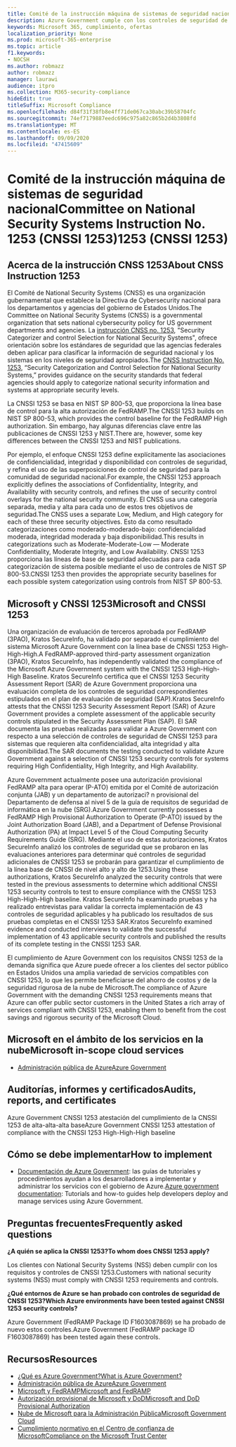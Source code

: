 ```yaml
---
title: Comité de la instrucción máquina de sistemas de seguridad nacional 1253 (CNSSI 1253)
description: Azure Government cumple con los controles de seguridad de CNSSI 1253 para los sistemas gubernamentales de Estados Unidos que requieren alta confidencialidad, alta integridad y alta disponibilidad.
keywords: Microsoft 365, cumplimiento, ofertas
localization_priority: None
ms.prod: microsoft-365-enterprise
ms.topic: article
f1.keywords:
- NOCSH
ms.author: robmazz
author: robmazz
manager: laurawi
audience: itpro
ms.collection: M365-security-compliance
hideEdit: true
titleSuffix: Microsoft Compliance
ms.openlocfilehash: d84f31f38fb8e4ff71de067ca30abc39b58704fc
ms.sourcegitcommit: 74ef7179887eedc696c975a82c865b2d4b3808fd
ms.translationtype: MT
ms.contentlocale: es-ES
ms.lasthandoff: 09/09/2020
ms.locfileid: "47415609"
---
```

# <a name="committee-on-national-security-systems-instruction-no-1253-cnssi-1253"></a><span data-ttu-id="899af-105">Comité de la instrucción máquina de sistemas de seguridad nacional</span><span class="sxs-lookup"><span data-stu-id="899af-105">Committee on National Security Systems Instruction No.</span></span> <span data-ttu-id="899af-106">1253 (CNSSI 1253)</span><span class="sxs-lookup"><span data-stu-id="899af-106">1253 (CNSSI 1253)</span></span>

## <a name="about-cnss-instruction-1253"></a><span data-ttu-id="899af-107">Acerca de la instrucción CNSS 1253</span><span class="sxs-lookup"><span data-stu-id="899af-107">About CNSS Instruction 1253</span></span>

<span data-ttu-id="899af-108">El Comité de National Security Systems (CNSS) es una organización gubernamental que establece la Directiva de Cybersecurity nacional para los departamentos y agencias del gobierno de Estados Unidos.</span><span class="sxs-lookup"><span data-stu-id="899af-108">The Committee on National Security Systems (CNSS) is a governmental organization that sets national cybersecurity policy for US government departments and agencies.</span></span> <span data-ttu-id="899af-109">La [instrucción CNSS no. 1253](https://www.dss.mil/Portals/69/documents/io/rmf/CNSSI_No1253.pdf), "Security Categorizer and control Selection for National Security Systems", ofrece orientación sobre los estándares de seguridad que las agencias federales deben aplicar para clasificar la información de seguridad nacional y los sistemas en los niveles de seguridad apropiados.</span><span class="sxs-lookup"><span data-stu-id="899af-109">The [CNSS Instruction No. 1253](https://www.dss.mil/Portals/69/documents/io/rmf/CNSSI_No1253.pdf), “Security Categorization and Control Selection for National Security Systems,” provides guidance on the security standards that federal agencies should apply to categorize national security information and systems at appropriate security levels.</span></span>  
  
<span data-ttu-id="899af-110">La CNSSI 1253 se basa en NIST SP 800-53, que proporciona la línea base de control para la alta autorización de FedRAMP.</span><span class="sxs-lookup"><span data-stu-id="899af-110">The CNSSI 1253 builds on NIST SP 800-53, which provides the control baseline for the FedRAMP High authorization.</span></span> <span data-ttu-id="899af-111">Sin embargo, hay algunas diferencias clave entre las publicaciones de CNSSI 1253 y NIST.</span><span class="sxs-lookup"><span data-stu-id="899af-111">There are, however, some key differences between the CNSSI 1253 and NIST publications.</span></span>  
  
<span data-ttu-id="899af-112">Por ejemplo, el enfoque CNSSI 1253 define explícitamente las asociaciones de confidencialidad, integridad y disponibilidad con controles de seguridad, y refina el uso de las superposiciones de control de seguridad para la comunidad de seguridad nacional.</span><span class="sxs-lookup"><span data-stu-id="899af-112">For example, the CNSSI 1253 approach explicitly defines the associations of Confidentiality, Integrity, and Availability with security controls, and refines the use of security control overlays for the national security community.</span></span> <span data-ttu-id="899af-113">El CNSS usa una categoría separada, media y alta para cada uno de estos tres objetivos de seguridad.</span><span class="sxs-lookup"><span data-stu-id="899af-113">The CNSS uses a separate Low, Medium, and High category for each of these three security objectives.</span></span> <span data-ttu-id="899af-114">Esto da como resultado categorizaciones como moderado-moderado-bajo: confidencialidad moderada, integridad moderada y baja disponibilidad.</span><span class="sxs-lookup"><span data-stu-id="899af-114">This results in categorizations such as Moderate-Moderate-Low — Moderate Confidentiality, Moderate Integrity, and Low Availability.</span></span> <span data-ttu-id="899af-115">CNSSI 1253 proporciona las líneas de base de seguridad adecuadas para cada categorización de sistema posible mediante el uso de controles de NIST SP 800-53.</span><span class="sxs-lookup"><span data-stu-id="899af-115">CNSSI 1253 then provides the appropriate security baselines for each possible system categorization using controls from NIST SP 800-53.</span></span>

## <a name="microsoft-and-cnssi-1253"></a><span data-ttu-id="899af-116">Microsoft y CNSSI 1253</span><span class="sxs-lookup"><span data-stu-id="899af-116">Microsoft and CNSSI 1253</span></span>

<span data-ttu-id="899af-117">Una organización de evaluación de terceros aprobada por FedRAMP (3PAO), Kratos SecureInfo, ha validado por separado el cumplimiento del sistema Microsoft Azure Government con la línea base de CNSSI 1253 High-High-High.</span><span class="sxs-lookup"><span data-stu-id="899af-117">A FedRAMP-approved third-party assessment organization (3PAO), Kratos SecureInfo, has independently validated the compliance of the Microsoft Azure Government system with the CNSSI 1253 High-High-High Baseline.</span></span> <span data-ttu-id="899af-118">Kratos SecureInfo certifica que el CNSSI 1253 Security Assessment Report (SAR) de Azure Government proporciona una evaluación completa de los controles de seguridad correspondientes estipulados en el plan de evaluación de seguridad (SAP).</span><span class="sxs-lookup"><span data-stu-id="899af-118">Kratos SecureInfo attests that the CNSSI 1253 Security Assessment Report (SAR) of Azure Government provides a complete assessment of the applicable security controls stipulated in the Security Assessment Plan (SAP).</span></span> <span data-ttu-id="899af-119">El SAR documenta las pruebas realizadas para validar a Azure Government con respecto a una selección de controles de seguridad de CNSSI 1253 para sistemas que requieren alta confidencialidad, alta integridad y alta disponibilidad.</span><span class="sxs-lookup"><span data-stu-id="899af-119">The SAR documents the testing conducted to validate Azure Government against a selection of CNSSI 1253 security controls for systems requiring High Confidentiality, High Integrity, and High Availability.</span></span>  
  
<span data-ttu-id="899af-120">Azure Government actualmente posee una autorización provisional FedRAMP alta para operar (P-ATO) emitida por el Comité de autorización conjunta (JAB) y un departamento de autorizaci? n provisional del Departamento de defensa al nivel 5 de la guía de requisitos de seguridad de informática en la nube (SRG).</span><span class="sxs-lookup"><span data-stu-id="899af-120">Azure Government currently possesses a FedRAMP High Provisional Authorization to Operate (P-ATO) issued by the Joint Authorization Board (JAB), and a Department of Defense Provisional Authorization (PA) at Impact Level 5 of the Cloud Computing Security Requirements Guide (SRG).</span></span> <span data-ttu-id="899af-121">Mediante el uso de estas autorizaciones, Kratos SecureInfo analizó los controles de seguridad que se probaron en las evaluaciones anteriores para determinar qué controles de seguridad adicionales de CNSSI 1253 se probarán para garantizar el cumplimiento de la línea base de CNSSI de nivel alto y alto de 1253.</span><span class="sxs-lookup"><span data-stu-id="899af-121">Using these authorizations, Kratos SecureInfo analyzed the security controls that were tested in the previous assessments to determine which additional CNSSI 1253 security controls to test to ensure compliance with the CNSSI 1253 High-High-High baseline.</span></span> <span data-ttu-id="899af-122">Kratos SecureInfo ha examinado pruebas y ha realizado entrevistas para validar la correcta implementación de 43 controles de seguridad aplicables y ha publicado los resultados de sus pruebas completas en el CNSSI 1253 SAR.</span><span class="sxs-lookup"><span data-stu-id="899af-122">Kratos SecureInfo examined evidence and conducted interviews to validate the successful implementation of 43 applicable security controls and published the results of its complete testing in the CNSSI 1253 SAR.</span></span>  
  
<span data-ttu-id="899af-123">El cumplimiento de Azure Government con los requisitos CNSSI 1253 de la demanda significa que Azure puede ofrecer a los clientes del sector público en Estados Unidos una amplia variedad de servicios compatibles con CNSSI 1253, lo que les permite beneficiarse del ahorro de costos y de la seguridad rigurosa de la nube de Microsoft.</span><span class="sxs-lookup"><span data-stu-id="899af-123">The compliance of Azure Government with the demanding CNSSI 1253 requirements means that Azure can offer public sector customers in the United States a rich array of services compliant with CNSSI 1253, enabling them to benefit from the cost savings and rigorous security of the Microsoft Cloud.</span></span>

## <a name="microsoft-in-scope-cloud-services"></a><span data-ttu-id="899af-124">Microsoft en el ámbito de los servicios en la nube</span><span class="sxs-lookup"><span data-stu-id="899af-124">Microsoft in-scope cloud services</span></span>

- [<span data-ttu-id="899af-125">Administración pública de Azure</span><span class="sxs-lookup"><span data-stu-id="899af-125">Azure Government</span></span>](https://aka.ms/AzureCompliance)

## <a name="audits-reports-and-certificates"></a><span data-ttu-id="899af-126">Auditorías, informes y certificados</span><span class="sxs-lookup"><span data-stu-id="899af-126">Audits, reports, and certificates</span></span>

<span data-ttu-id="899af-127">Azure Government CNSSI 1253 atestación del cumplimiento de la CNSSI 1253 de alta-alta-alta base</span><span class="sxs-lookup"><span data-stu-id="899af-127">Azure Government CNSSI 1253 attestation of compliance with the CNSSI 1253 High-High-High baseline</span></span>

## <a name="how-to-implement"></a><span data-ttu-id="899af-128">Cómo se debe implementar</span><span class="sxs-lookup"><span data-stu-id="899af-128">How to implement</span></span>

- <span data-ttu-id="899af-129">[Documentación de Azure Government](https://docs.microsoft.com/azure/azure-government/): las guías de tutoriales y procedimientos ayudan a los desarrolladores a implementar y administrar los servicios con el gobierno de Azure.</span><span class="sxs-lookup"><span data-stu-id="899af-129">[Azure government documentation](https://docs.microsoft.com/azure/azure-government/): Tutorials and how-to guides help developers deploy and manage services using Azure Government.</span></span>

## <a name="frequently-asked-questions"></a><span data-ttu-id="899af-130">Preguntas frecuentes</span><span class="sxs-lookup"><span data-stu-id="899af-130">Frequently asked questions</span></span>

<span data-ttu-id="899af-131">**¿A quién se aplica la CNSSI 1253?**</span><span class="sxs-lookup"><span data-stu-id="899af-131">**To whom does CNSSI 1253 apply?**</span></span>

<span data-ttu-id="899af-132">Los clientes con National Security Systems (NSS) deben cumplir con los requisitos y controles de CNSSI 1253.</span><span class="sxs-lookup"><span data-stu-id="899af-132">Customers with national security systems (NSS) must comply with CNSSI 1253 requirements and controls.</span></span>

<span data-ttu-id="899af-133">**¿Qué entornos de Azure se han probado con controles de seguridad de CNSSI 1253?**</span><span class="sxs-lookup"><span data-stu-id="899af-133">**Which Azure environments have been tested against CNSSI 1253 security controls?**</span></span>

<span data-ttu-id="899af-134">Azure Government (FedRAMP Package ID F1603087869) se ha probado de nuevo estos controles.</span><span class="sxs-lookup"><span data-stu-id="899af-134">Azure Government (FedRAMP package ID F1603087869) has been tested again these controls.</span></span>

## <a name="resources"></a><span data-ttu-id="899af-135">Recursos</span><span class="sxs-lookup"><span data-stu-id="899af-135">Resources</span></span>

- [<span data-ttu-id="899af-136">¿Qué es Azure Government?</span><span class="sxs-lookup"><span data-stu-id="899af-136">What is Azure Government?</span></span>](https://docs.microsoft.com/azure/azure-government/documentation-government-welcome)
- [<span data-ttu-id="899af-137">Administración pública de Azure</span><span class="sxs-lookup"><span data-stu-id="899af-137">Azure Government</span></span>](https://aka.ms/Azure-Government)
- [<span data-ttu-id="899af-138">Microsoft y FedRAMP</span><span class="sxs-lookup"><span data-stu-id="899af-138">Microsoft and FedRAMP</span></span>](offering-fedramp.md)
- [<span data-ttu-id="899af-139">Autorización provisional de Microsoft y DoD</span><span class="sxs-lookup"><span data-stu-id="899af-139">Microsoft and DoD Provisional Authorization</span></span>](offering-DoD-DISA-L2-L4-L5.md)
- [<span data-ttu-id="899af-140">Nube de Microsoft para la Administración Pública</span><span class="sxs-lookup"><span data-stu-id="899af-140">Microsoft Government Cloud</span></span>](https://www.microsoft.com/enterprise/government)
- [<span data-ttu-id="899af-141">Cumplimiento normativo en el Centro de confianza de Microsoft</span><span class="sxs-lookup"><span data-stu-id="899af-141">Compliance on the Microsoft Trust Center</span></span>](https://www.microsoft.com/trust-center/compliance/compliance-overview)
